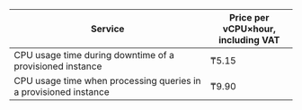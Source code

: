 | Service | Price per vCPU×hour, <br>including VAT |
| ---- | ---- |
| CPU usage time during downtime of a provisioned instance | ₸5.15 |
| CPU usage time when processing queries in a provisioned instance | ₸9.90 |